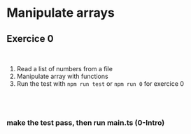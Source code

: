 <!-- .slide: class="exercice" -->

# Manipulate arrays

## Exercice 0

<br>

1. Read a list of numbers from a file
1. Manipulate array with functions
1. Run the test with `npm run test` or `npm run 0` for exercice 0

<br>
<br>

### make the test pass, then run main.ts (0-Intro)

